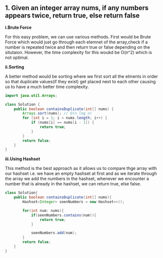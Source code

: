 ## 1. Given an integer array nums, if any numbers appears twice, return true, else return false

**i.Brute Force**

For this easy problem, we can use various methods. First would be Brute Force which would just go through each elemnet of the array,check if a number is repeated twice and then return true or false depending on the situtaion. However, the time complexity for this woukd be O(n^2) which is not optimal.

**ii.Sorting**

A better method would be sorting where we first sort all the elments in order so that duplicate values(if they exist) get placed next to each other causing us to have a much better time complexity.

```java
import java.util.Arrays;

class Solution {
    public boolean containsDuplicate(int[] nums) {
        Arrays.sort(nums); // O(n log n)
        for (int i = 1; i < nums.length; i++) {
            if (nums[i] == nums[i - 1]) {
                return true; 
            }
        }
        return false;
    }
}
```

**iii.Using Hashset**

This method is the best approach as it allows us to compare thge array with our hashset i.e. we have an empty hashset at first and as we iterate through the array we add the numbers in the hashset, whenever we encounter a number that is already in the hashset, we can return true, else false.

```java
class Solution{
    public boolean containsDuplicate(int[] nums){
        Hashset<Integer> seenNumbers = new Hashset<>();

        for(int num: nums){
            if(seenNumbers.contains(num)){
                return true;
            }

            seenNumbers.add(num);
        }
        return false;
    }
}
```